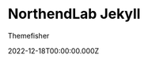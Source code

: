 ---
title: NorthendLab Jekyll
github: https://github.com/themefisher/northendlab-jekyll
demo: https://demo.themefisher.com/northendlab-jekyll/
author: Themefisher
author_link: https://themefisher.com
date: 2022-12-18T00:00:00.000Z
description: >-
  Northendlab is a responsive and blazing fast Jekyll blog theme that is
  specifically designed for tech or gaming related blogs and developers.
ssg:
  - Jekyll
css:
  - Bootstrap
cms:
  - Markdown
category:
  - Blog
draft: false
publish_date: '2020-08-09T10:09:27Z'
update_date: '2022-10-16T06:59:03Z'
github_star: 7
github_fork: 9
---